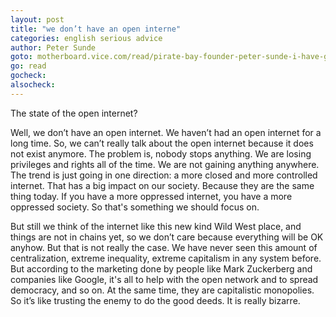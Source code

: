 ```yaml
---
layout: post
title: "we don’t have an open interne"
categories: english serious advice
author: Peter Sunde
goto: motherboard.vice.com/read/pirate-bay-founder-peter-sunde-i-have-given-up
go: read
gocheck:
alsocheck:
---
```


The state of the open internet?

Well, we don’t have an open internet. We haven’t had an open internet for a long time. So, we can’t really talk about the open internet because it does not exist anymore. The problem is, nobody stops anything. We are losing privileges and rights all of the time. We are not gaining anything anywhere. The trend is just going in one direction: a more closed and more controlled internet. That has a big impact on our society. Because they are the same thing today. If you have a more oppressed internet, you have a more oppressed society. So that's something we should focus on.

But still we think of the internet like this new kind Wild West place, and things are not in chains yet, so we don’t care because everything will be OK anyhow. But that is not really the case. We have never seen this amount of centralization, extreme inequality, extreme capitalism in any system before. But according to the marketing done by people like Mark Zuckerberg and companies like Google, it's all to help with the open network and to spread democracy, and so on. At the same time, they are capitalistic monopolies. So it’s like trusting the enemy to do the good deeds. It is really bizarre.